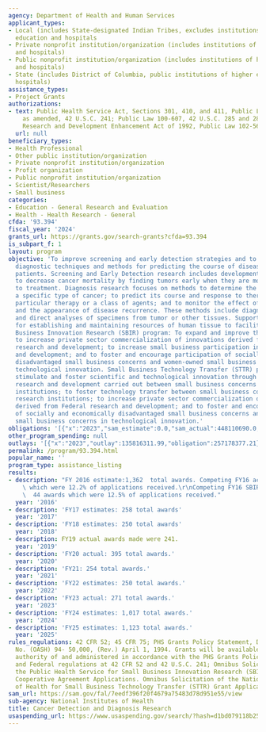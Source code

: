 ```yaml
---
agency: Department of Health and Human Services
applicant_types:
- Local (includes State-designated Indian Tribes, excludes institutions of higher
  education and hospitals
- Private nonprofit institution/organization (includes institutions of higher education
  and hospitals)
- Public nonprofit institution/organization (includes institutions of higher education
  and hospitals)
- State (includes District of Columbia, public institutions of higher education and
  hospitals)
assistance_types:
- Project Grants
authorizations:
- text: Public Health Service Act, Sections 301, 410, and 411, Public Law 78-410,
    as amended, 42 U.S.C. 241; Public Law 100-607, 42 U.S.C. 285 and 285a; Small Business
    Research and Development Enhancement Act of 1992, Public Law 102-564.
  url: null
beneficiary_types:
- Health Professional
- Other public institution/organization
- Private nonprofit institution/organization
- Profit organization
- Public nonprofit institution/organization
- Scientist/Researchers
- Small business
categories:
- Education - General Research and Evaluation
- Health - Health Research - General
cfda: '93.394'
fiscal_year: '2024'
grants_url: https://grants.gov/search-grants?cfda=93.394
is_subpart_f: 1
layout: program
objective: 'To improve screening and early detection strategies and to develop accurate
  diagnostic techniques and methods for predicting the course of disease in cancer
  patients. Screening and Early Detection research includes development of strategies
  to decrease cancer mortality by finding tumors early when they are more amenable
  to treatment. Diagnosis research focuses on methods to determine the presence of
  a specific type of cancer; to predict its course and response to therapy, both a
  particular therapy or a class of agents; and to monitor the effect of the therapy
  and the appearance of disease recurrence. These methods include diagnostic imaging
  and direct analyses of specimens from tumor or other tissues. Support is also provided
  for establishing and maintaining resources of human tissue to facilitate research.  Small
  Business Innovation Research (SBIR) program: To expand and improve the SBIR program;
  to increase private sector commercialization of innovations derived from Federal
  research and development; to increase small business participation in Federal research
  and development; and to foster and encourage participation of socially and economically
  disadvantaged small business concerns and women-owned small business concerns in
  technological innovation. Small Business Technology Transfer (STTR) program: To
  stimulate and foster scientific and technological innovation through cooperative
  research and development carried out between small business concerns and research
  institutions; to foster technology transfer between small business concerns and
  research institutions; to increase private sector commercialization of innovations
  derived from Federal research and development; and to foster and encourage participation
  of socially and economically disadvantaged small business concerns and women-owned
  small business concerns in technological innovation.'
obligations: '[{"x":"2023","sam_estimate":0.0,"sam_actual":448110690.0,"usa_spending_actual":572214586.92},{"x":"2024","sam_estimate":0.0,"sam_actual":468119303.0,"usa_spending_actual":533282575.9},{"x":"2025","sam_estimate":0.0,"sam_actual":514097862.0,"usa_spending_actual":0.0}]'
other_program_spending: null
outlays: '[{"x":"2023","outlay":135816311.99,"obligation":257178377.21},{"x":"2024","outlay":16254345.66,"obligation":103931007.25},{"x":"2025","outlay":0.0,"obligation":0.0}]'
permalink: /program/93.394.html
popular_name: ''
program_type: assistance_listing
results:
- description: "FY 2016 estimate:1,362  total awards. Competing FY16 actual: 213 awards\
    \ which were 12.2% of applications received.\r\nCompeting FY16 SBIR/STTR actual:\
    \  44 awards which were 12.5% of applications received."
  year: '2016'
- description: 'FY17 estimates: 258 total awards'
  year: '2017'
- description: 'FY18 estimates: 250 total awards'
  year: '2018'
- description: FY19 actual awards made were 241.
  year: '2019'
- description: 'FY20 actual: 395 total awards.'
  year: '2020'
- description: 'FY21: 254 total awards.'
  year: '2021'
- description: 'FY22 estimates: 250 total awards.'
  year: '2022'
- description: 'FY23 actual: 271 total awards.'
  year: '2023'
- description: 'FY24 estimates: 1,017 total awards.'
  year: '2024'
- description: 'FY25 estimates: 1,123 total awards.'
  year: '2025'
rules_regulations: 42 CFR 52; 45 CFR 75; PHS Grants Policy Statement, DHHS Publication
  No. (OASH) 94- 50,000, (Rev.) April 1, 1994. Grants will be available under the
  authority of and administered in accordance with the PHS Grants Policy Statement
  and Federal regulations at 42 CFR 52 and 42 U.S.C. 241; Omnibus Solicitation of
  the Public Health Service for Small Business Innovation Research (SBIR) Grant and
  Cooperative Agreement Applications. Omnibus Solicitation of the National Institute
  of Health for Small Business Technology Transfer (STTR) Grant Applications.
sam_url: https://sam.gov/fal/7eedf396f20f4679a75483d78d951e55/view
sub-agency: National Institutes of Health
title: Cancer Detection and Diagnosis Research
usaspending_url: https://www.usaspending.gov/search/?hash=d1bd079118b252e4362c9b5849e58f19
---
```

